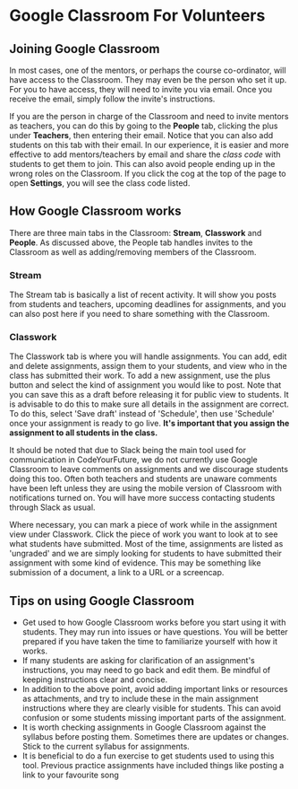 # Google Classroom For Volunteers

## Joining Google Classroom

In most cases, one of the mentors, or perhaps the course co-ordinator, will have access to the Classroom. They may even be the person who set it up. For you to have access, they will need to invite you via email. Once you receive the email, simply follow the invite's instructions.

If you are the person in charge of the Classroom and need to invite mentors as teachers, you can do this by going to the **People** tab, clicking the plus under **Teachers**, then entering their email. Notice that you can also add students on this tab with their email. In our experience, it is easier and more effective to add mentors/teachers by email and share the _class code_ with students to get them to join. This can also avoid people ending up in the wrong roles on the Classroom. If you click the cog at the top of the page to open **Settings**, you will see the class code listed.

## How Google Classroom works

There are three main tabs in the Classroom: **Stream**, **Classwork** and **People**. As discussed above, the People tab handles invites to the Classroom as well as adding/removing members of the Classroom.

### Stream

The Stream tab is basically a list of recent activity. It will show you posts from students and teachers, upcoming deadlines for assignments, and you can also post here if you need to share something with the Classroom.

### Classwork

The Classwork tab is where you will handle assignments. You can add, edit and delete assignments, assign them to your students, and view who in the class has submitted their work. To add a new assignment, use the plus button and select the kind of assignment you would like to post. Note that you can save this as a draft before releasing it for public view to students. It is advisable to do this to make sure all details in the assignment are correct. To do this, select 'Save draft' instead of 'Schedule', then use 'Schedule' once your assignment is ready to go live. **It's important that you assign the assignment to all students in the class.**

It should be noted that due to Slack being the main tool used for communication in CodeYourFuture, we do not currently use Google Classroom to leave comments on assignments and we discourage students doing this too. Often both teachers and students are unaware comments have been left unless they are using the mobile version of Classroom with notifications turned on. You will have more success contacting students through Slack as usual.

Where necessary, you can mark a piece of work while in the assignment view under Classwork. Click the piece of work you want to look at to see what students have submitted. Most of the time, assignments are listed as 'ungraded' and we are simply looking for students to have submitted their assignment with some kind of evidence. This may be something like submission of a document, a link to a URL or a screencap.

## Tips on using Google Classroom

* Get used to how Google Classroom works before you start using it with students. They may run into issues or have questions. You will be better prepared if you have taken the time to familiarize yourself with how it works.
* If many students are asking for clarification of an assignment's instructions, you may need to go back and edit them. Be mindful of keeping instructions clear and concise.
* In addition to the above point, avoid adding important links or resources as attachments, and try to include these in the main assignment instructions where they are clearly visible for students. This can avoid confusion or some students missing important parts of the assignment.
* It is worth checking assignments in Google Classroom against the syllabus before posting them. Sometimes there are updates or changes. Stick to the current syllabus for assignments.
* It is beneficial to do a fun exercise to get students used to using this tool. Previous practice assignments have included things like posting a link to your favourite song


